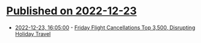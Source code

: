 # [Published on 2022-12-23](index.md)

* [2022-12-23, 16:05:00](https://news.slashdot.org/story/22/12/23/164258/friday-flight-cancellations-top-3500-disrupting-holiday-travel?utm_source=rss1.0mainlinkanon&utm_medium=feed) - [Friday Flight Cancellations Top 3,500, Disrupting Holiday Travel](https://news.slashdot.org/story/22/12/23/164258/friday-flight-cancellations-top-3500-disrupting-holiday-travel?utm_source=rss1.0mainlinkanon&utm_medium=feed)

